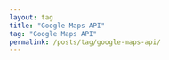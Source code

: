 ```yaml
---
layout: tag
title: "Google Maps API"
tag: "Google Maps API"
permalink: /posts/tag/google-maps-api/
---
```

